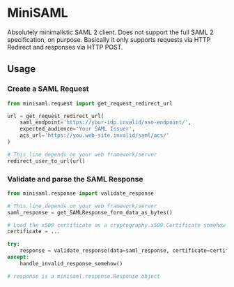 # MiniSAML


Absolutely minimalistic SAML 2 client. Does not support the full SAML 2 specification, on purpose.
Basically it only supports requests via HTTP Redirect and responses via HTTP POST.


## Usage


### Create a SAML Request

```python
from minisaml.request import get_request_redirect_url

url = get_request_redirect_url(
    saml_endpoint='https://your-idp.invalid/sso-endpoint/', 
    expected_audience='Your SAML Issuer', 
    acs_url='https://you.web-site.invalid/saml/acs/'
)

# This line depends on your web framework/server
redirect_user_to_url(url)
```

### Validate and parse the SAML Response

```python
from minisaml.response import validate_response

# This line depends on your web framework/server
saml_response = get_SAMLResponse_form_data_as_bytes() 

# Load the x509 certificate as a cryptography.x509.Certificate somehow
certificate = ...

try:
    response = validate_response(data=saml_response, certificate=certificate, expected_audience='Your SAML Issuer')
except:
    handle_invalid_response_somehow()

# response is a minisaml.response.Response object
```
